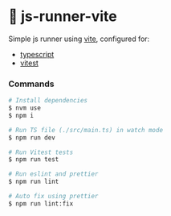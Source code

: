# :runner: js-runner-vite

Simple js runner using [vite](https://vitejs.dev/), configured for:

- [typescript](https://www.typescriptlang.org/)
- [vitest](https://vitest.dev/)

### Commands

```sh
# Install dependencies
$ nvm use
$ npm i

# Run TS file (./src/main.ts) in watch mode
$ npm run dev

# Run Vitest tests
$ npm run test

# Run eslint and prettier
$ npm run lint

# Auto fix using prettier
$ npm run lint:fix
```
